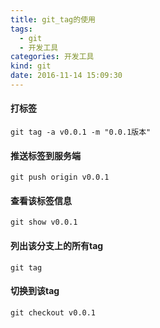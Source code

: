 ```yaml
---
title: git_tag的使用
tags:
  - git
  - 开发工具
categories: 开发工具
kind: git
date: 2016-11-14 15:09:30
---
```



#### 打标签

```{bash}
git tag -a v0.0.1 -m "0.0.1版本"
```

#### 推送标签到服务端
```{bash}
git push origin v0.0.1
```

#### 查看该标签信息

```{bash}
git show v0.0.1
```

#### 列出该分支上的所有tag

```{bash}
git tag
```


#### 切换到该tag
```{bash}
git checkout v0.0.1
```
